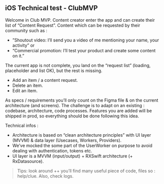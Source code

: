## iOS Technical test - ClubMVP
Welcome in Club MVP. Content creator enter the app and can create their list of “Content Request”. 
Content which can be requested by their community such as : 
- ”Shoutout video: I’ll send you a video of me mentioning your name, your activity” or 
- “Commercial promotion: I’ll test your product and create some content on it.”

The current app is not complete, you land on the “request list” (loading, placeholder and list OK), but the rest is missing. 
- Add an item / a content request.
- Delete an item.
- Edit an item.

As specs / requirements you’ll only count on the Figma file & on the current architecture (and screens). 
The challenge is to adapt on an existing : codebase, architecture, code processes. Features you are added will be shipped in prod, so everything should be done following this idea. 

Technical infos : 
- Architecture is based on “clean architecture principles” with UI layer (MVVM) & data layer (Usecases, Workers, Providers). 
- We’ve mocked the some part of the UserWorker on purpose to avoid dealing with authentication, tokens etc.
- UI layer is a MVVM (input/output) + RXSwift architecture (+ RxDatasource).


> Tips: look around ++ you’ll find many useful piece of code, files so : help/clue. Also, check logs. 
